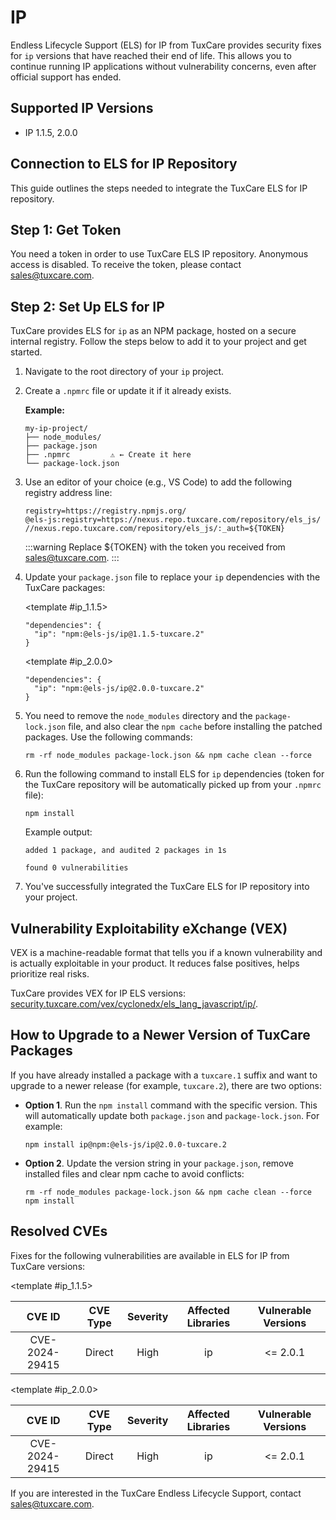 # IP

Endless Lifecycle Support (ELS) for IP from TuxCare provides security fixes for `ip` versions that have reached their end of life. This allows you to continue running IP applications without vulnerability concerns, even after official support has ended.

## Supported IP Versions

* IP 1.1.5, 2.0.0

## Connection to ELS for IP Repository

This guide outlines the steps needed to integrate the TuxCare ELS for IP repository.

## Step 1: Get Token

You need a token in order to use TuxCare ELS IP repository. Anonymous access is disabled. To receive the token, please contact [sales@tuxcare.com](mailto:sales@tuxcare.com).

## Step 2: Set Up ELS for IP

TuxCare provides ELS for `ip` as an NPM package, hosted on a secure internal registry. Follow the steps below to add it to your project and get started.

1. Navigate to the root directory of your `ip` project.
2. Create a `.npmrc` file or update it if it already exists.

   **Example:**

   ```text
   my-ip-project/
   ├── node_modules/
   ├── package.json
   ├── .npmrc         ⚠️ ← Create it here
   └── package-lock.json
   ```

3. Use an editor of your choice (e.g., VS Code) to add the following registry address line:

   <CodeWithCopy>

   ```text
   registry=https://registry.npmjs.org/
   @els-js:registry=https://nexus.repo.tuxcare.com/repository/els_js/
   //nexus.repo.tuxcare.com/repository/els_js/:_auth=${TOKEN}
   ```

   </CodeWithCopy>

   :::warning
   Replace ${TOKEN} with the token you received from [sales@tuxcare.com](mailto:sales@tuxcare.com).
   :::

4. Update your `package.json` file to replace your `ip` dependencies with the TuxCare packages:

   <TableTabs label="Choose IP version: ">

     <template #ip_1.1.5>

     <CodeWithCopy>

     ```text
     "dependencies": {
       "ip": "npm:@els-js/ip@1.1.5-tuxcare.2"
     }
     ```

     </CodeWithCopy>

     </template>

     <template #ip_2.0.0>

     <CodeWithCopy>

     ```text
     "dependencies": {
       "ip": "npm:@els-js/ip@2.0.0-tuxcare.2"
     }
     ```

     </CodeWithCopy>

     </template>

   </TableTabs>

5. You need to remove the `node_modules` directory and the `package-lock.json` file, and also clear the `npm cache` before installing the patched packages. Use the following commands:
   
   <CodeWithCopy>

   ```text
   rm -rf node_modules package-lock.json && npm cache clean --force
   ```

   </CodeWithCopy>

6. Run the following command to install ELS for `ip` dependencies (token for the TuxCare repository will be automatically picked up from your `.npmrc` file):

   <CodeWithCopy>

   ```text
   npm install
   ```

   </CodeWithCopy>

   Example output:

   ```text
   added 1 package, and audited 2 packages in 1s

   found 0 vulnerabilities
   ```

7. You've successfully integrated the TuxCare ELS for IP repository into your project.

## Vulnerability Exploitability eXchange (VEX) 

VEX is a machine-readable format that tells you if a known vulnerability and is actually exploitable in your product. It reduces false positives, helps prioritize real risks.

TuxCare provides VEX for IP ELS versions: [security.tuxcare.com/vex/cyclonedx/els_lang_javascript/ip/](https://security.tuxcare.com/vex/cyclonedx/els_lang_javascript/ip/).

## How to Upgrade to a Newer Version of TuxCare Packages

If you have already installed a package with a `tuxcare.1` suffix and want to upgrade to a newer release (for example, `tuxcare.2`), there are two options:

* **Option 1**. Run the `npm install` command with the specific version. This will automatically update both `package.json` and `package-lock.json`. For example:

  <CodeWithCopy>

  ```text
  npm install ip@npm:@els-js/ip@2.0.0-tuxcare.2
  ```

  </CodeWithCopy>

* **Option 2**. Update the version string in your `package.json`, remove installed files and clear npm cache to avoid conflicts:

  <CodeWithCopy>

  ```text
  rm -rf node_modules package-lock.json && npm cache clean --force
  npm install
  ```

  </CodeWithCopy>

## Resolved CVEs

Fixes for the following vulnerabilities are available in ELS for IP from TuxCare versions:

<TableTabs label="Choose IP version: " >

<template #ip_1.1.5>

| CVE ID         | CVE Type | Severity | Affected Libraries | Vulnerable Versions |
| :-------------:| :------: |:--------:|:------------------:| :----------------: |
| CVE-2024-29415 | Direct   | High     | ip                 | <= 2.0.1           |

  </template>

<template #ip_2.0.0>

| CVE ID         | CVE Type | Severity | Affected Libraries    | Vulnerable Versions |
| :-------------:| :------: |:--------:|:---------------------:| :----------------: |
| CVE-2024-29415 | Direct   | High     | ip                 | <= 2.0.1           |

  </template>

</TableTabs>

If you are interested in the TuxCare Endless Lifecycle Support, contact [sales@tuxcare.com](mailto:sales@tuxcare.com).
